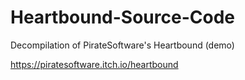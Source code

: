 # Heartbound-Source-Code
Decompilation of PirateSoftware's Heartbound (demo)

https://piratesoftware.itch.io/heartbound
